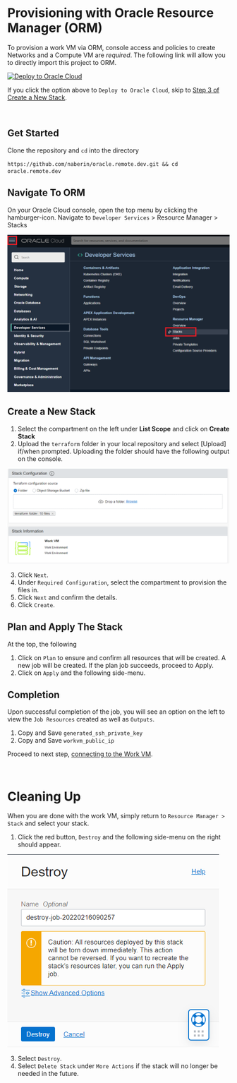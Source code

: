 # Provisioning with Oracle Resource Manager (ORM)
To provision a work VM via ORM, console access and policies to create Networks and a Compute VM are _required_. The following link will allow you to directly import this project to ORM.

[![Deploy to Oracle Cloud](https://oci-resourcemanager-plugin.plugins.oci.oraclecloud.com/latest/deploy-to-oracle-cloud.svg)](https://cloud.oracle.com/resourcemanager/stacks/create?region=home&zipUrl=https://github.com/naberin/oracle.remote.dev/releases/download/v1.0.1/terraform.zip)

If you click the option above to `Deploy to Oracle Cloud`, skip to [Step 3 of Create a New Stack](#create-a-new-stack).

<br>

## Get Started
Clone the repository and `cd` into the directory
```
https://github.com/naberin/oracle.remote.dev.git && cd oracle.remote.dev
```

## Navigate To ORM
On your Oracle Cloud console, open the top menu by clicking the hamburger-icon.
Navigate to `Developer Services` > Resource Manager > Stacks

<img src="./images/orm-where.png" alt="">


## Create a New Stack
1. Select the compartment on the left under __List Scope__ and click on __Create Stack__
2. Upload the `terraform` folder in your local repository and select [Upload] if/when prompted. Uploading the folder should have the following output on the console.

<img src="./images/terraform-folder-upload.png" alt="">

3. Click `Next`.
4. Under `Required Configuration`, select the compartment to provision the files in.
5. Click `Next` and confirm the details.
6. Click `Create`.

## Plan and Apply The Stack
At the top, the following
1. Click on `Plan` to ensure and confirm all resources that will be created. A new job will be created. If the plan job succeeds, proceed to Apply.
2. Click on `Apply` and the following side-menu.

## Completion
Upon successful completion of the job, you will see an option on the left to view the `Job Resources` created as well as `Outputs`.
1. Copy and Save `generated_ssh_private_key`
2. Copy and Save `workvm_public_ip`

Proceed to next step, [connecting to the Work VM](./connection.md).

<br>

# Cleaning Up
When you are done with the work VM, simply return to `Resource Manager > Stack` and select your stack.
1. Click the red button, `Destroy` and the following side-menu on the right should appear.

<img src="./images/destroy-stack.png" alt="">

3. Select `Destroy`.
4. Select `Delete Stack` under `More Actions` if the stack will no longer be needed in the future.
